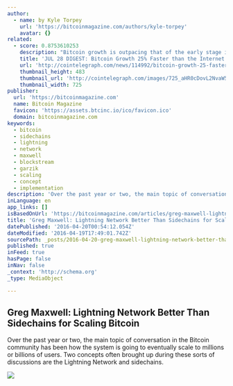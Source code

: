 ```yaml
---
author:
  - name: by Kyle Torpey
    url: 'https://bitcoinmagazine.com/authors/kyle-torpey'
    avatar: {}
related:
  - score: 0.8753610253
    description: "Bitcoin growth is outpacing that of the early stage internet by almost 25%; an Estonian Angel List service will utilize Bitcoin's blockchain to secure its marketplace, and more top stories for July 28. In terms of investment, Bitcoin growth is outpacing that of the early stage internet by almost 25%, according to the latest figures compiled by IB Times UK."
    title: 'JUL 28 DIGEST: Bitcoin Growth 25% Faster than the Internet in 90s; Estonian Angel List Service Secures Marketplace with BTC Blockchain'
    url: 'http://cointelegraph.com/news/114992/bitcoin-growth-25-faster-than-the-internet-in-90s-estonian-angel-list-service-secures-marketplace-with-btc-blockchain'
    thumbnail_height: 483
    thumbnail_url: 'http://cointelegraph.com/images/725_aHR0cDovL2NvaW50ZWxlZ3JhcGguY29tL3N0b3JhZ2UvdXBsb2Fkcy92aWV3Lzk5MTkyNTk1NTE2YTJkMjFlYzE5NmJlZDM2MjYyNDQ1LnBuZw==.jpg'
    thumbnail_width: 725
publisher:
  url: 'https://bitcoinmagazine.com'
  name: Bitcoin Magazine
  favicon: 'https://assets.btcinc.io/ico/favicon.ico'
  domain: bitcoinmagazine.com
keywords:
  - bitcoin
  - sidechains
  - lightning
  - network
  - maxwell
  - blockstream
  - garzik
  - scaling
  - concept
  - implementation
description: 'Over the past year or two, the main topic of conversation in the Bitcoin community has been how the system is going to eventually scale to millions or billions of users. Two concepts often brought up during these sorts of discussions are the Lightning Network and sidechains.'
inLanguage: en
app_links: []
isBasedOnUrl: 'https://bitcoinmagazine.com/articles/greg-maxwell-lightning-network-better-than-sidechains-for-scaling-bitcoin-1461077424'
title: 'Greg Maxwell: Lightning Network Better Than Sidechains for Scaling Bitcoin'
datePublished: '2016-04-20T00:54:12.054Z'
dateModified: '2016-04-19T17:49:01.742Z'
sourcePath: _posts/2016-04-20-greg-maxwell-lightning-network-better-than-sidechains-for-s.md
published: true
inFeed: true
hasPage: false
inNav: false
_context: 'http://schema.org'
_type: MediaObject

---
```

<article style=""><h1>Greg Maxwell: Lightning Network Better Than Sidechains for Scaling Bitcoin</h1><p>Over the past year or two, the main topic of conversation in the Bitcoin community has been how the system is going to eventually scale to millions or billions of users. Two concepts often brought up during these sorts of discussions are the Lightning Network and sidechains.</p><img src="https://assets.btcinc.io/img/articles/greg-maxwell-lightning-network-better-than-sidechains-for-scaling-bitcoin.jpg" /></article>